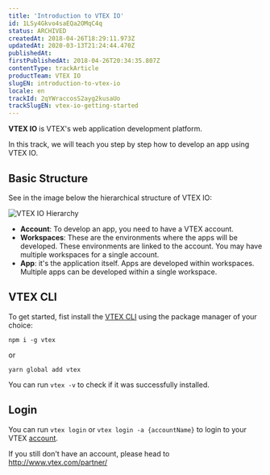 ```yaml
---
title: 'Introduction to VTEX IO'
id: 1LSy4Gkvo4saEQa2OMqC4q
status: ARCHIVED
createdAt: 2018-04-26T18:29:11.973Z
updatedAt: 2020-03-13T21:24:44.470Z
publishedAt: 
firstPublishedAt: 2018-04-26T20:34:35.807Z
contentType: trackArticle
productTeam: VTEX IO
slugEN: introduction-to-vtex-io
locale: en
trackId: 2qYWraccosS2ayg2kusaUo
trackSlugEN: vtex-io-getting-started
---
```


__VTEX IO__ is VTEX's web application development platform.

In this track, we will teach you step by step how to develop an app using VTEX IO.

## Basic Structure

See in the image below the hierarchical structure of VTEX IO:

![VTEX IO Hierarchy](https://images.ctfassets.net/alneenqid6w5/44SdYX37X2WKa6gicUKQWS/4b699f3355a2d9d70126354578d285cd/VTEX_IO_-_track_img.png)

- __Account__: To develop an app, you need to have a VTEX account.
- __Workspaces__: These are the environments where the apps will be developed. These environments are linked to the account. You may have multiple workspaces for a single account.
- __App__: it's the application itself. Apps are developed within workspaces. Multiple apps can be developed within a single workspace.

## VTEX CLI

To get started, fist install the [VTEX CLI](https://help.vtex.com/tutorial/vtex-io-toolbelt--sq7pQ21bqKa8QeQmmUKyG) using the package manager of your choice:

`npm i -g vtex`

or

`yarn global add vtex`

You can run `vtex -v` to check if it was successfully installed.

## Login

You can run `vtex login` or `vtex login -a {accountName}` to login to your VTEX [account](http://help.vtex.com/en/faq/what-is-an-account-for-vtex-io).

If you still don't have an account, please head to http://www.vtex.com/partner/
